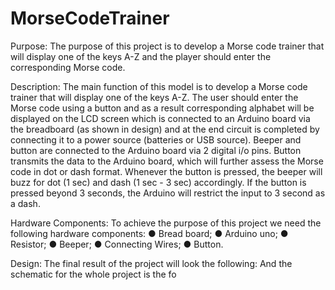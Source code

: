 # MorseCodeTrainer
Purpose:
  The purpose of this project is to develop a Morse code trainer that will display one of
  the keys A-Z and the player should enter the corresponding Morse code.
 
Description:
  The main function of this model is to develop a Morse code trainer that will display one of
  the keys A-Z. The user should enter the Morse code using a button and as a result
  corresponding alphabet will be displayed on the LCD screen which is connected to an
  Arduino board via the breadboard (as shown in design) and at the end circuit is
  completed by connecting it to a power source (batteries or USB source). Beeper and
  button are connected to the Arduino board via 2 digital i/o pins. Button transmits the data
  to the Arduino board, which will further assess the Morse code in dot or dash format.
  Whenever the button is pressed, the beeper will buzz for dot (1 sec) and dash (1 sec - 3
  sec) accordingly. If the button is pressed beyond 3 seconds, the Arduino will restrict the
  input to 3 second as a dash.
  
Hardware Components:
  To achieve the purpose of this project we need the following hardware components:
    ● Bread board;
    ● Arduino uno;
    ● Resistor;
    ● Beeper;
    ● Connecting Wires;
    ● Button.

Design:
  The final result of the project will look the following:
  And the schematic for the whole project is the fo
